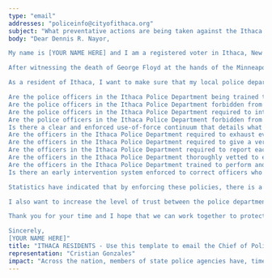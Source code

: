 ```yaml
---
type: "email"
addresses: "policeinfo@cityofithaca.org"
subject: "What preventative actions are being taken against the Ithaca Police Department?"
body: "Dear Dennis R. Nayor,

My name is [YOUR NAME HERE] and I am a registered voter in Ithaca, New York. I am writing to you today to ask what you are doing, as the Chief of Police of Ithaca, to ensure that your officers are not abusing their power and are held accountable for their actions.

After witnessing the death of George Floyd at the hands of the Minneapolis Police Department, I am left feeling outraged, frustrated, and hurt. The system has failed yet another black man and we are anxiously waiting to see if the officers responsible for his death will face consequences.

As a resident of Ithaca, I want to make sure that my local police department is taking the necessary preventative measures to ensure that incidents like this will not occur in the future. So I ask:

Are the police officers in the Ithaca Police Department being trained to de-escalate altercations by using peaceful conflict resolution strategies?
Are the police officers in the Ithaca Police Department forbidden from using carotid restraints (chokeholds, strangleholds, etc.) and hog-tying methods? Furthermore, are they forbidden from transporting civilians in uncomfortable positions, such as face down in a vehicle?
Are the police officers in the Ithaca Police Department required to intervene if they witness another officer using excessive force? Will officers be reprimanded if they fail to intervene?
Are the police officers in the Ithaca Police Department forbidden from shooting at moving vehicles?
Is there a clear and enforced use-of-force continuum that details what weapons and force are acceptable in a wide variety of civilian-police interactions?
Are the officers in the Ithaca Police Department required to exhaust every other possible option before using excessive force?
Are the officers in the Ithaca Police Department required to give a verbal warning to civilians before drawing their weapon or using excessive force?
Are the officers in the Ithaca Police Department required to report each time they threaten to or use force on civilians?
Are the officers in the Ithaca Police Department thoroughly vetted to ensure that they do not have a history with abuse, racism, xenophobia, homophobia / transphobia, or discrimination?
Are the officers in the Ithaca Police Department trained to perform and seek necessary medical action after using excessive force?
Is there an early intervention system enforced to correct officers who use excessive force? Additionally, how many complaints does an officer have to receive before they are reprimanded? Before they are terminated? More than three complaints are unacceptable.

Statistics have indicated that by enforcing these policies, there is a significant decrease in civilian complaints and injury due to excessive force. If any of the policies are not currently in place, then what is being done to ensure that they are going to be enforced in the near future? What can I do, as a concerned citizen, to set these policies in motion?

I also want to increase the level of trust between the police department and the community. To establish trust, there has to be transparency. I would like to see the Ithaca Police Department collect and report data on civilian deaths that occurred in custody and as a result of an officer’s use of excessive force. The data should be broken down by demographics and should showcase the race, gender, sexuality, and religion of the civilians. Allowing the public access to this information will show us where we, as a community, fall short.

Thank you for your time and I hope that we can work together to protect the Ithaca community. I refuse to let the next hashtag come from here.

Sincerely,
[YOUR NAME HERE]"
title: "ITHACA RESIDENTS - Use this template to email the Chief of Police of Ithaca to quiz them on what preventive actions are being taken to protect against police brutality from Ithaca Police Department."
representation: "Cristian Gonzales"
impact: "Across the nation, members of state police agencies have, time and time again, abused their power and have killed black Americans in a horrific manner, devoid of any lawfulness. Our nation has observed the cruel and evil killings of George Floyd, Breonna Taylor, Eric Garner, Ahmed Aubrey, and countless others of black Americans. Email the Chief of Police for the city of Ithaca and press the question--are you, Dennis R. Nayor, taking any preventative actions to ensure that such acts of cruelty against African Americans don't happen as a consequence of policing with racist motives?"
---
```



